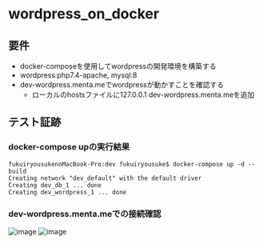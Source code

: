 # wordpress_on_docker
## 要件
- docker-composeを使用してwordpressの開発環境を構築する
- wordpress:php7.4-apache, mysql:8
- dev-wordpress.menta.meでwordpressが動かすことを確認する
  - ローカルのhostsファイルに127.0.0.1 dev-wordpress.menta.meを追加

## テスト証跡
### docker-compose upの実行結果
```
fukuiryousukenoMacBook-Pro:dev fukuiryousuke$ docker-compose up -d --build
Creating network "dev_default" with the default driver
Creating dev_db_1 ... done
Creating dev_wordpress_1 ... done
```

### dev-wordpress.menta.meでの接続確認
![image](https://user-images.githubusercontent.com/60649665/164216512-14115d0b-6283-45bb-88d3-dfd617383b7a.png)
![image](https://user-images.githubusercontent.com/60649665/164216738-b0d6fdc1-d521-4a61-b01a-473dd4c982db.png)
